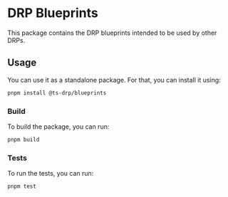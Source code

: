 # DRP Blueprints

This package contains the DRP blueprints intended to be used by other DRPs.

## Usage

You can use it as a standalone package. For that, you can install it using:

```bash
pnpm install @ts-drp/blueprints
```

### Build

To build the package, you can run:

```bash
pnpm build
```

### Tests

To run the tests, you can run:

```bash
pnpm test
```
